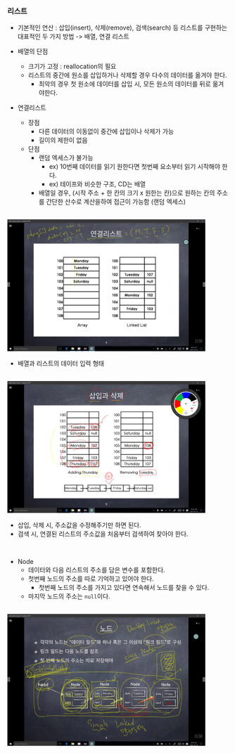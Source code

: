 ### 리스트

- 기본적인 연산 : 삽입(insert), 삭제(remove), 검색(search) 등 리스트를 구현하는 대표적인 두 가지 방법 -> 배열, 연결 리스트
- 배열의 단점

  - 크기가 고정 : reallocation의 필요
  - 리스트의 중간에 원소를 삽입하거나 삭제할 경우 다수의 데이터를 옮겨야 한다.
    - 최악의 경우 첫 원소에 데이터를 삽입 시, 모든 원소의 데이터를 뒤로 옮겨야한다.

- 연결리스트
  - 장점
    - 다른 데이터의 이동없이 중간에 삽입이나 삭제가 가능
    - 길이의 제한이 없음
  - 단점
    - 랜덤 엑세스가 불가능
      - ex) 10번째 데이터를 읽기 원한다면 첫번째 요소부터 읽기 시작해야 한다.
      - ex) 테이프와 비슷한 구조, CD는 배열
    - 배열일 경우, (시작 주소 + 한 칸의 크기 x 원한는 칸)으로 원하는 칸의 주소를 간단한 산수로 계산을하여 접근이 가능함 (랜덤 엑세스)

<br>

<img src='../image/linkedlist(1).png' height="300">

- 배열과 리스트의 데이터 입력 형태

<br>

<img src='../image/linkedlist(2).png' height="300">

- 삽입, 삭제 시, 주소값을 수정해주기만 하면 된다.
- 검색 시, 연결된 리스트의 주소값을 처음부터 검색하여 찾아야 한다.

<br>

- Node
  - 데이터와 다음 리스트의 주소를 담은 변수를 포함한다.
  - 첫번째 노드의 주소를 따로 기억하고 있어야 한다.
    - 첫번째 노드의 주소를 가지고 있다면 연속해서 노드를 찾을 수 있다.
  - 마지막 노드의 주소는 `null`이다.

<br>

<img src='../image/linkedlist(3).png' height="300">
